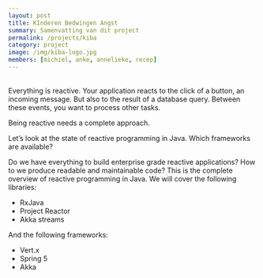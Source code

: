 ```yaml
---
layout: post
title: KInderen Bedwingen Angst
summary: Samenvatting van dit project
permalink: /projects/kiba
category: project
image: /img/kiba-logo.jpg
members: [michiel, anke, annelieke, recep]
---
```


<br>
Everything is reactive. Your application reacts to the click of a button, an incoming message. But also to the result of a database query. Between these events, you want to process other tasks.

Being reactive needs a complete approach.

Let’s look at the state of reactive programming in Java. Which frameworks are available?

Do we have everything to build enterprise grade reactive applications? How to we produce readable and maintainable code? This is the complete overview of reactive programming in Java. We will cover the following libraries:

- RxJava
- Project Reactor
- Akka streams

And the following frameworks:

- Vert.x
- Spring 5
- Akka

<br>
